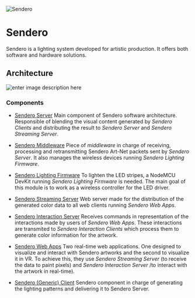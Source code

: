 ![Sendero](http://sendero.uy/images/logo-white.png)

Sendero
=======

Sendero is a lighting system developed for artistic production. It offers both software and hardware solutions.

Architecture
------------

![enter image description here](http://sendero.uy/images/arquitecture.svg)

### Components

 - [Sendero Server](https://github.com/Sendero-Project/SenderoServer)
	 Main component of Sendero software architecture. Responsible of blending   the visual content generated by *Sendero Clients* and distributing the result to *Sendero Server* and *Sendero Streaming Server*.
	 
 - [Sendero Middleware](https://github.com/Sendero-Project/SenderoMiddleware)
	Piece of *middleware* in charge of receiving, processing and retransmitting Sendero Art-Net packets sent by *Sendero Server*. It also manages the wireless devices running *Sendero Lighting Firmware*.

 - [Sendero Lighting Firmware](https://github.com/Sendero-Project/SenderoLightingFirmware)
	To lighten the LED stripes, a NodeMCU DevKit running *Sendero Lighting Firmware* is needed. The main goal of this module is to work as a wireless controller for the LED driver.
	
 - [Sendero Streaming Server](https://github.com/Sendero-Project/SenderoStreamingServer)
	Web server made for the distribution of the generated color data to all web clients running *Sendero Web Apps*.

 - [Sendero Interaction Server](https://github.com/Sendero-Project/SenderoInteractionServer)
	Receives commands in representation of the interactions made by users of *Sendero Web Apps*. These interactions are transmited to *Sendero Interaction Clients* which process them to generate color information for the artwork.

 - [Sendero Web Apps](https://github.com/Sendero-Project/SenderoWebApps)
	Two real-time web applications. One designed to visualize and interact with Sendero artworks and the second to visualize it in VR. To achieve this, they use *Sendero Streaming Server* (to receive the data to paint pixels) and *Sendero Interaction Server* /to interact with the artwork in real-time).

 - [Sendero (Generic) Client](https://github.com/Sendero-Project/SenderoGenericClient)
	Sendero component in charge of generating the lighting patterns and delivering it to Sendero Server.  
